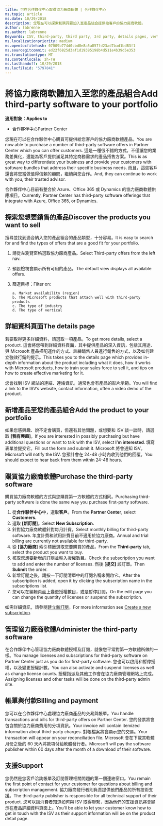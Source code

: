 ```yaml
---
title: 可在合作夥伴中心取得協力廠商軟體 | 合作夥伴中心
ms.topic: article
ms.date: 10/29/2018
description: 您現在可以探索和購買要加入至產品組合提供給客戶的協力廠商軟體。
author: labrenne
ms.author: labrenne
Keywords: ISV, third-party, third party, 3rd party, details pages, vertical software, software publisher
ms.localizationpriority: medium
ms.openlocfilehash: 07009b774d0cbd8e8a5a857fd23ad7bad1bd83f1
ms.sourcegitcommit: ed22f6825d3af1d19385198b4d511e4b39d5e353
ms.translationtype: MT
ms.contentlocale: zh-TW
ms.lasthandoff: 10/29/2018
ms.locfileid: "5797041"
---
```

# <a name="add-third-party-software-to-your-portfolio"></a><span data-ttu-id="a5ff6-103">將協力廠商軟體加入至您的產品組合</span><span class="sxs-lookup"><span data-stu-id="a5ff6-103">Add third-party software to your portfolio</span></span>

**<span data-ttu-id="a5ff6-104">適用對象：</span><span class="sxs-lookup"><span data-stu-id="a5ff6-104">Applies to</span></span>** 

- <span data-ttu-id="a5ff6-105">合作夥伴中心</span><span class="sxs-lookup"><span data-stu-id="a5ff6-105">Partner Center</span></span>


<span data-ttu-id="a5ff6-106">您現在可以在合作夥伴中心購買可提供給您客戶的協力廠商軟體產品。</span><span class="sxs-lookup"><span data-stu-id="a5ff6-106">You are now able to purchase a number of third-party software offers in Partner Center which you can offer customers.</span></span> <span data-ttu-id="a5ff6-107">這是一種很不錯的方式，不僅讓您的業務差異化，還能為客戶提供滿足其特定商務需求的產品搭售方案。</span><span class="sxs-lookup"><span data-stu-id="a5ff6-107">This is as great way to differentiate your business and provide your customers with software bundles that address their specific business needs.</span></span> <span data-ttu-id="a5ff6-108">而且，這些客戶還會將您當做值得信賴的顧問，繼續與您合作。</span><span class="sxs-lookup"><span data-stu-id="a5ff6-108">And, they can continue to work with you, their trusted advisor.</span></span>

<span data-ttu-id="a5ff6-109">合作夥伴中心目前有整合於 Azure、Office 365 或 Dynamics 的協力廠商軟體供應項目。</span><span class="sxs-lookup"><span data-stu-id="a5ff6-109">Currently, Partner Center has third-party software offerings that integrate with Azure, Office 365, or Dynamics.</span></span>

## <a name="discover-the-products-you-want-to-sell"></a><span data-ttu-id="a5ff6-110">探索您想要銷售的產品</span><span class="sxs-lookup"><span data-stu-id="a5ff6-110">Discover the products you want to sell</span></span>

<span data-ttu-id="a5ff6-111">搜尋並找到適合納入您的產品組合的產品類型，十分容易。</span><span class="sxs-lookup"><span data-stu-id="a5ff6-111">It is easy to search for and find the types of offers that are a good fit for your portfolio.</span></span> 
1.  <span data-ttu-id="a5ff6-112">請從左瀏覽窗格選取協力廠商產品。</span><span class="sxs-lookup"><span data-stu-id="a5ff6-112">Select Third-party offers from the left nav.</span></span> 
2.  <span data-ttu-id="a5ff6-113">預設檢視會顯示所有可用的產品。</span><span class="sxs-lookup"><span data-stu-id="a5ff6-113">The default view displays all available offers.</span></span> 
3.  <span data-ttu-id="a5ff6-114">篩選目標：</span><span class="sxs-lookup"><span data-stu-id="a5ff6-114">Filter on:</span></span>

        a. Market availability (region) 
        b. The Microsoft products that attach well with third-party products  
        c. The type of industry 
        d. The type of vertical 

## <a name="the-details-page"></a><span data-ttu-id="a5ff6-115">詳細資料頁面</span><span class="sxs-lookup"><span data-stu-id="a5ff6-115">The details page</span></span>

<span data-ttu-id="a5ff6-116">若要取得更多詳細資料，請選取一項產品。</span><span class="sxs-lookup"><span data-stu-id="a5ff6-116">To get more details, select a product.</span></span> <span data-ttu-id="a5ff6-117">這會將您帶到詳細資料頁面，其中提供產品的深入資訊，包括其用途、與 Microsoft 產品搭配運作的方式、訓練銷售人員進行銷售的方式，以及如何建立強效行銷的提示。</span><span class="sxs-lookup"><span data-stu-id="a5ff6-117">This takes you to the details page which provides in-depth information about the product including what it does, how it works with Microsoft products, how to train your sales force to sell it, and tips on how to create effective marketing for it.</span></span> 

<span data-ttu-id="a5ff6-118">您會找到 ISV 網站的連結、連絡資訊，通常也會有產品的影片示範。</span><span class="sxs-lookup"><span data-stu-id="a5ff6-118">You will find a link to the ISV’s website, contact information, often a video demo of the product.</span></span> 

## <a name="add-the-product-to-your-portfolio"></a><span data-ttu-id="a5ff6-119">新增產品至您的產品組合</span><span class="sxs-lookup"><span data-stu-id="a5ff6-119">Add the product to your portfolio</span></span>

<span data-ttu-id="a5ff6-120">如果您感興趣、說不定會購買，但還有其他問題，或想要和 ISV 談一談時，請選取 **\[我有興趣\]**。</span><span class="sxs-lookup"><span data-stu-id="a5ff6-120">If you are interested in possibly purchasing but have additional questions or want to talk with the ISV, select **I’m interested**.</span></span> <span data-ttu-id="a5ff6-121">填寫表單並提交它。</span><span class="sxs-lookup"><span data-stu-id="a5ff6-121">Fill out the form and submit it.</span></span> <span data-ttu-id="a5ff6-122">Microsoft 將會通知 ISV。</span><span class="sxs-lookup"><span data-stu-id="a5ff6-122">Microsoft will notify the ISV.</span></span> <span data-ttu-id="a5ff6-123">您預計會在 24-48 小時內收到他們的回覆。</span><span class="sxs-lookup"><span data-stu-id="a5ff6-123">You should expect to hear back from them within 24-48 hours.</span></span> 

## <a name="purchase-the-third-party-software"></a><span data-ttu-id="a5ff6-124">購買協力廠商軟體</span><span class="sxs-lookup"><span data-stu-id="a5ff6-124">Purchase the third-party software</span></span>

<span data-ttu-id="a5ff6-125">購買協力廠商軟體的方式與您購買第一方軟體的方式相同。</span><span class="sxs-lookup"><span data-stu-id="a5ff6-125">Purchasing third-party software is done the same way you purchase first-party software.</span></span> 

1.  <span data-ttu-id="a5ff6-126">從**合作夥伴中心**中，選取**客戶**。</span><span class="sxs-lookup"><span data-stu-id="a5ff6-126">From the **Partner Center**, select **Customers**.</span></span>
2.  <span data-ttu-id="a5ff6-127">選取 **\[新訂閱\]**。</span><span class="sxs-lookup"><span data-stu-id="a5ff6-127">Select **New Subscription**.</span></span>
3.  <span data-ttu-id="a5ff6-128">針對協力廠商軟體針對每月計費。</span><span class="sxs-lookup"><span data-stu-id="a5ff6-128">Select monthly billing for third-party software.</span></span> <span data-ttu-id="a5ff6-129">年度計費和試用計費目前不適用於協力廠商。</span><span class="sxs-lookup"><span data-stu-id="a5ff6-129">Annual and trial billing are currently not available for third-party.</span></span>
4.  <span data-ttu-id="a5ff6-130">從 **\[協力廠商\]** 索引標籤選取您要購買的產品。</span><span class="sxs-lookup"><span data-stu-id="a5ff6-130">From the **Third-party** tab, select the product you want to buy.</span></span>
5.  <span data-ttu-id="a5ff6-131">核取您想要新增的訂閱並輸入授權數目。</span><span class="sxs-lookup"><span data-stu-id="a5ff6-131">Check the subscription you want to add and enter the number of licenses.</span></span> <span data-ttu-id="a5ff6-132">然後 **\[提交\]** 該訂單。</span><span class="sxs-lookup"><span data-stu-id="a5ff6-132">Then **Submit** the order.</span></span>
6.  <span data-ttu-id="a5ff6-133">新增訂閱之後，請按一下訂閱清單中的訂閱名稱來開啟它。</span><span class="sxs-lookup"><span data-stu-id="a5ff6-133">After the subscription is added, open it by clicking the subscription name in the subscriptions list.</span></span> 
7.  <span data-ttu-id="a5ff6-134">您可以在編輯頁面上變更授權數目，或是暫停訂閱。</span><span class="sxs-lookup"><span data-stu-id="a5ff6-134">On the edit page you can change the quantity of licenses or suspend the subscription.</span></span>

<span data-ttu-id="a5ff6-135">如需詳細資訊，請參閱[建立新訂閱](create-a-new-subscription.md)。</span><span class="sxs-lookup"><span data-stu-id="a5ff6-135">For more information see [Create a new subscription](create-a-new-subscription.md).</span></span>

## <a name="administer-the-third-party-software"></a><span data-ttu-id="a5ff6-136">管理協力廠商軟體</span><span class="sxs-lookup"><span data-stu-id="a5ff6-136">Administer the third-party software</span></span>

<span data-ttu-id="a5ff6-137">在合作夥伴中心管理協力廠商軟體授權及訂閱，就像您平常對第一方軟體所做的一樣。</span><span class="sxs-lookup"><span data-stu-id="a5ff6-137">You manage licenses and subscriptions for third-party software on Partner Center just as you do for first-party software.</span></span> <span data-ttu-id="a5ff6-138">您也可以啟用和暫停授權，以及變更授權計數。</span><span class="sxs-lookup"><span data-stu-id="a5ff6-138">You can also activate and suspend licenses as well as change license counts.</span></span> <span data-ttu-id="a5ff6-139">授權指派及其他工作會在協力廠商管理網站上完成。</span><span class="sxs-lookup"><span data-stu-id="a5ff6-139">Assigning licenses and other tasks will be done on the third-party admin site.</span></span>

## <a name="billing-and-payment"></a><span data-ttu-id="a5ff6-140">帳單與付款</span><span class="sxs-lookup"><span data-stu-id="a5ff6-140">Billing and payment</span></span>

<span data-ttu-id="a5ff6-141">您可以在合作夥伴中心處理協力廠商產品的交易與帳單。</span><span class="sxs-lookup"><span data-stu-id="a5ff6-141">You handle transactions and bills for third-party offers on Partner Center.</span></span> <span data-ttu-id="a5ff6-142">您的發票將會包含關於協力廠商費用的分項資訊。</span><span class="sxs-lookup"><span data-stu-id="a5ff6-142">Your invoice will contain itemized information about third-party charges.</span></span> <span data-ttu-id="a5ff6-143">對帳檔案將會顯示您的交易。</span><span class="sxs-lookup"><span data-stu-id="a5ff6-143">Your transaction will appear on your reconciliation file.</span></span> <span data-ttu-id="a5ff6-144">Microsoft 會在下載其軟體月份之後的 60 天內將款項付給軟體發行者。</span><span class="sxs-lookup"><span data-stu-id="a5ff6-144">Microsoft will pay the software publisher within 60 days after the month of a download of their software.</span></span> 

## <a name="support"></a><span data-ttu-id="a5ff6-145">支援</span><span class="sxs-lookup"><span data-stu-id="a5ff6-145">Support</span></span>

<span data-ttu-id="a5ff6-146">您仍然是您客戶洽詢帳單及訂閱管理相關問題的第一個連絡窗口。</span><span class="sxs-lookup"><span data-stu-id="a5ff6-146">You remain the first point of contact for your customer for questions about billing and subscription management.</span></span> <span data-ttu-id="a5ff6-147">協力廠商發行者則負責提供他們產品的所有技術支援。</span><span class="sxs-lookup"><span data-stu-id="a5ff6-147">The third-party publisher is responsible for all technical support of their product.</span></span> <span data-ttu-id="a5ff6-148">您可以讓消費者知道如何與 ISV 取得聯繫，因為他們的支援資訊將會顯示在產品詳細資料頁面上。</span><span class="sxs-lookup"><span data-stu-id="a5ff6-148">You’ll be able to let your customer know how to get in touch with the ISV as their support information will be on the product detail page.</span></span>

